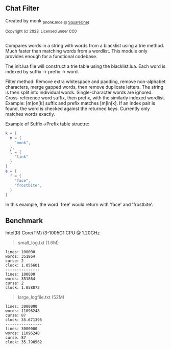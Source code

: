 ## Chat Filter

Created by monk <sub>(monk.moe @ [SquareOne](https://discord.gg/pE4Tu3cf23))</sub>

<sup>Copyright (c) 2023, Licensed under CC0</sup>

## 

Compares words in a string with words from a blacklist using a trie method. Much faster than matching words from a wordlist. This module only provides enough for a functional codebase.

The init.lua file will construct a trie table using the blacklist.lua. Each word is indexed by suffix -> prefix -> word.

Filter method: Remove extra whitespace and padding, remove non-alphabet characters, merge gapped words, then remove duplicate letters.  The string is then split into individual words.  Single-character words are ignored.  Cross-reference word suffix, then prefix, with the similarly indexed wordlist. Example: [m]on[k] suffix and prefix matches [m]in[k].  If an index pair is found, the word is checked against the returned keys. Currently only matches words exactly.

Example of Suffix->Prefix table structre:
```lua
k = {
  m = {
    "monk",
  },
  l = {
    "link"
  }
}
e = {
  f = {
    "face",
    "frostbite",
  }
}
```
In this example, the word 'free' would return with 'face' and 'frostbite'.

## Benchmark

Intel(R) Core(TM) i3-1005G1 CPU @ 1.20GHz
> small_log.txt (1.6M)
```
lines: 100000
words: 351864
curse: 2
clock: 1.055601
---------------
lines: 100000
words: 351864
curse: 2
clock: 1.058072
```
> large_logfile.txt (52M)
```
lines: 3000000
words: 11096248
curse: 87
clock: 35.671395
----------------
lines: 3000000
words: 11096248
curse: 87
clock: 35.798562
```
